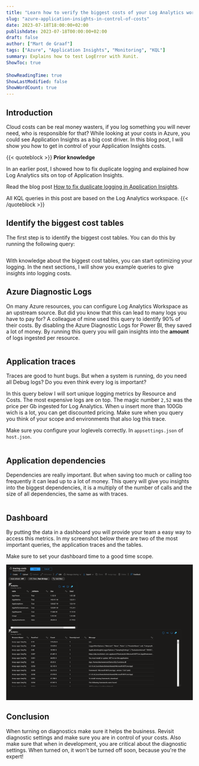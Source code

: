 ```yaml
---
title: "Learn how to verify the biggest costs of your Log Analytics workspace"
slug: "azure-application-insights-in-control-of-costs"
date: 2023-07-18T18:00:00+02:00
publishdate: 2023-07-18T00:00:00+02:00
draft: false
author: ["Mart de Graaf"]
tags: ["Azure", "Application Insights", "Monitoring", "KQL"]
summary: Explains how to test LogError with Xunit.
ShowToc: true

ShowReadingTime: true
ShowLastModified: false
ShowWordCount: true
---
```


## Introduction

Cloud costs can be real money wasters, if you log something you will never need, who is responsible for that? While looking at your costs in Azure, you could see Application Insights as a big cost driver. In this blog post, I will show you how to get in control of your Application Insights costs.

{{< quoteblock >}}
**Prior knowledge**

In an earlier post, I showed how to fix duplicate logging and explained how Log Analytics sits on top of Application Insights.

Read the blog post [How to fix duplicate logging in Application Insights](/posts/duplicate-logging-azure-application-insights).

All KQL queries in this post are based on the Log Analytics workspace.
{{< /quoteblock >}}

## Identify the biggest cost tables

The first step is to identify the biggest cost tables. You can do this by running the following query:

```csl {linenos=table,file=QueryByTable.kusto}
```

With knowledge about the biggest cost tables, you can start optimizing your logging. In the next sections, I will show you example queries to give insights into logging costs.

## Azure Diagnostic Logs

On many Azure resources, you can configure Log Analytics Workspace as an upstream source. But did you know that this can lead to many logs you have to pay for? A colleague of mine used this query to identify 90% of their costs. By disabling the Azure Diagnostic Logs for Power BI, they saved a lot of money. By running this query you will gain insights into the **amount** of logs ingested per resource.

```csl {linenos=table,file=QueryTableByResourceId.kusto}
```

## Application traces

Traces are good to hunt bugs. But when a system is running, do you need all Debug logs? Do you even think every log is important?

In this query below I will sort unique logging metrics by Resource and Costs. The most expensive logs are on top. The magic number `2,52` was the price per Gb ingested for Log Analytics. When u insert more than 100Gb wich is a lot, you can get discounted pricing. Make sure when you query you think of your scope and environments that also log this trace.

Make sure you configure your loglevels correctly. In `appsettings.json` of `host.json`.

```csl {linenos=table,file=AppTracesByCosts.kusto}
```

## Application dependencies

Dependencies are really important. But when saving too much or calling too frequently it can lead up to a lot of money. This query will give you insights into the biggest dependencies, it is a multiply of the number of calls and the size of all dependencies, the same as with traces.

```csl {linenos=table,file=AppDependenciesByCosts.kusto}
```

## Dashboard

By putting the data in a dashboard you will provide your team a easy way to access this metrics. In my screenshot below there are two of the most important queries, the application traces and the tables.

Make sure to set your dashboard time to a good time scope.

![Tracing costs dasboard](tracing-dashboard.png#center "Tracing costs dashboard")
## Conclusion

When turning on diagnostics make sure it helps the business. Revisit diagnostic settings and make sure you are in control of your costs. Also make sure that when in development, you are critical about the diagnostic settings. When turned on, it won't be turned off soon, because you're the expert!
